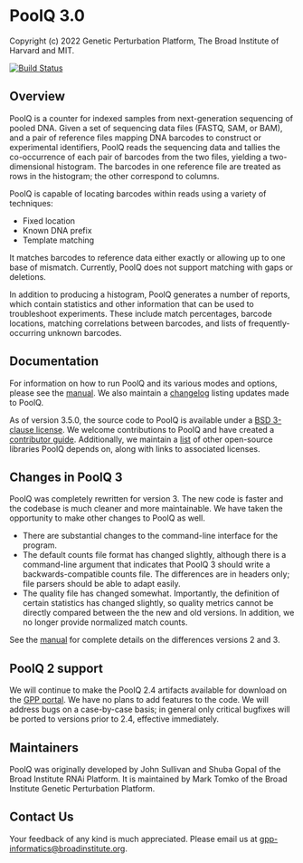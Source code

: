 # PoolQ 3.0

Copyright (c) 2022 Genetic Perturbation Platform, The Broad Institute of Harvard and MIT.

[![Build Status](https://github.com/broadinstitute/poolq/actions/workflows/ci.yml/badge.svg)](https://github.com/broadinstitute/poolq/actions/workflows/ci.yml)

## Overview

PoolQ is a counter for indexed samples from next-generation sequencing of pooled DNA. Given a set
of sequencing data files (FASTQ, SAM, or BAM), and a pair of reference files mapping DNA barcodes
to construct or experimental identifiers, PoolQ reads the sequencing data and tallies the 
co-occurrence of each pair of barcodes from the two files, yielding a two-dimensional histogram.
The barcodes in one reference file are treated as rows in the histogram; the other correspond to 
columns.

PoolQ is capable of locating barcodes within reads using a variety of techniques:
* Fixed location
* Known DNA prefix
* Template matching

It matches barcodes to reference data either exactly or allowing up to one base of mismatch. Currently,
PoolQ does not support matching with gaps or deletions.

In addition to producing a histogram, PoolQ generates a number of reports, which contain statistics and
other information that can be used to troubleshoot experiments. These include match percentages, barcode 
locations, matching correlations between barcodes, and lists of frequently-occurring unknown barcodes.

## Documentation
For information on how to run PoolQ and its various modes and options, please see the 
[manual](docs/MANUAL.md). We also maintain a [changelog](CHANGELOG.md) listing updates made to PoolQ.

As of version 3.5.0, the source code to PoolQ is available under a [BSD 3-clause license](LICENSE). We 
welcome contributions to PoolQ and have created a [contributor guide](CONTRIBUTING.md). Additionally,
we maintain a [list](NOTICE.txt) of other open-source libraries PoolQ depends on, along with links to 
associated licenses.

## Changes in PoolQ 3

PoolQ was completely rewritten for version 3. The new code is faster and the codebase is much cleaner
and more maintainable. We have taken the opportunity to make other changes to PoolQ as well.

* There are substantial changes to the command-line interface for the program.
* The default counts file format has changed slightly, although there is a command-line 
argument that indicates that PoolQ 3 should write a backwards-compatible counts file. The differences
are in headers only; file parsers should be able to adapt easily.
* The quality file has changed somewhat. Importantly, the definition of certain statistics has changed
slightly, so quality metrics cannot be directly compared between the the new and old versions. In addition,
we no longer provide normalized match counts.

See the [manual](docs/MANUAL.md) for complete details on the differences versions 2 and 3.

## PoolQ 2 support

We will continue to make the PoolQ 2.4 artifacts available for download on the 
[GPP portal](https://portals.broadinstitute.org/gpp/public/software/poolq). We have no plans to add
features to the code. We will address bugs on a case-by-case basis; in general only critical 
bugfixes will be ported to versions prior to 2.4, effective immediately.

## Maintainers 

PoolQ was originally developed by John Sullivan and Shuba Gopal of the Broad Institute RNAi Platform. It 
is maintained by Mark Tomko of the Broad Institute Genetic Perturbation Platform.

## Contact Us

Your feedback of any kind is much appreciated. Please email us at gpp-informatics@broadinstitute.org.


